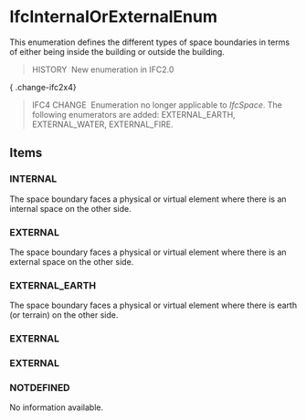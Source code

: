 # IfcInternalOrExternalEnum

This enumeration defines the different types of space boundaries in terms of either being inside the building or outside the building.

> HISTORY&nbsp; New enumeration in IFC2.0

{ .change-ifc2x4}
> IFC4 CHANGE&nbsp; Enumeration no longer applicable to _IfcSpace_. The following enumerators are added: EXTERNAL_EARTH, EXTERNAL_WATER, EXTERNAL_FIRE.

## Items

### INTERNAL
The space boundary faces a physical or virtual element where there is an internal space on the other side.

### EXTERNAL
The space boundary faces a physical or virtual element where there is an external space on the other side.

### EXTERNAL_EARTH
The space boundary faces a physical or virtual element where there is earth (or terrain) on the other side.

### EXTERNAL


### EXTERNAL


### NOTDEFINED
No information available.

